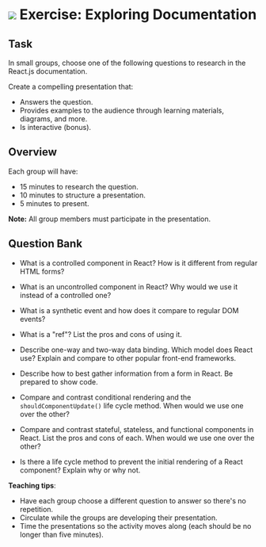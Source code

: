 # ![](https://ga-dash.s3.amazonaws.com/production/assets/logo-9f88ae6c9c3871690e33280fcf557f33.png) Exercise: Exploring Documentation



## Task
In small groups, choose one of the following questions to research in the React.js documentation.

Create a compelling presentation that:
- Answers the question.
- Provides examples to the audience through learning materials, diagrams, and more.
- Is interactive (bonus).

## Overview
Each group will have:
- 15 minutes to research the question.
- 10 minutes to structure a presentation.
- 5 minutes to present.

**Note:** All group members must participate in the presentation.


## Question Bank
- What is a controlled component in React? How is it different from regular HTML forms?

- What is an uncontrolled component in React? Why would we use it instead of a controlled one?

- What is a synthetic event and how does it compare to regular DOM events?

- What is a "ref"? List the pros and cons of using it.

- Describe one-way and two-way data binding. Which model does React use? Explain and compare to other popular front-end frameworks.

- Describe how to best gather information from a form in React. Be prepared to show code.

- Compare and contrast conditional rendering and the `shouldComponentUpdate()` life cycle method. When would we use one over the other?

- Compare and contrast stateful, stateless, and functional components in React. List the pros and cons of each. When would we use one over the other?

- Is there a life cycle method to prevent the initial rendering of a React component? Explain why or why not.


<aside class="notes">

**Teaching tips**:

- Have each group choose a different question to answer so there's no repetition.
- Circulate while the groups are developing their presentation.
- Time the presentations so the activity moves along (each should be no longer than five minutes).


</aside>


